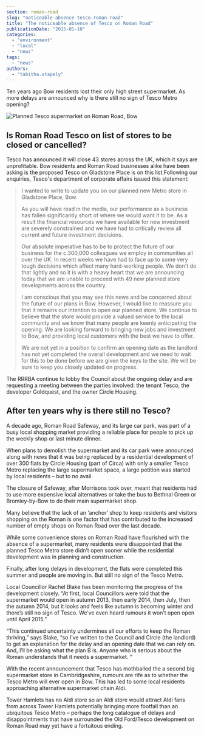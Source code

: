 ```yaml
---
section: roman-road
slug: "noticeable-absence-tesco-roman-road"
title: "The noticeable absence of Tesco on Roman Road"
publicationDate: "2015-01-10"
categories: 
  - "environment"
  - "local"
  - "news"
tags: 
  - "news"
authors: 
  - "tabitha.stapely"
---
```


Ten years ago Bow residents lost their only high street supermarket. As more delays are announced why is there still no sign of Tesco Metro opening?

![](/images/Roman-Road-Tesco-supermarket.jpg "Planned Tesco supermarket on Roman Road, Bow")

## Is Roman Road Tesco on list of stores to be closed or cancelled?

Tesco has announced it will close 43 stores across the UK, which it says are unprofitable. Bow residents and Roman Road businesses alike have been asking is the proposed Tesco on Gladstone Place is on this list.Following our enquiries, Tesco's department of corporate affairs issued this statement:

> I wanted to write to update you on our planned new Metro store in Gladstone Place, Bow.
> 
> As you will have read in the media, our performance as a business has fallen significantly short of where we would want it to be. As a result the financial resources we have available for new investment are severely constrained and we have had to critically review all current and future investment decisions.
> 
> Our absolute imperative has to be to protect the future of our business for the c.300,000 colleagues we employ in communities all over the UK. In recent weeks we have had to face up to some very tough decisions which affect many hard-working people. We don't do that lightly and so it is with a heavy heart that we are announcing today that we are unable to proceed with 49 new planned store developments across the country.
> 
> I am conscious that you may see this news and be concerned about the future of our plans in Bow. However, I would like to reassure you that it remains our intention to open our planned store. We continue to believe that the store would provide a valued service to the local community and we know that many people are keenly anticipating the opening. We are looking forward to bringing new jobs and investment to Bow, and providing local customers with the best we have to offer.
> 
> We are not yet in a position to confirm an opening date as the landlord has not yet completed the overall development and we need to wait for this to be done before we are given the keys to the site. We will be sure to keep you closely updated on progress.

The RRRBA continue to lobby the Council about the ongoing delay and are requesting a meeting between the parties involved: the tenant Tesco, the developer Goldquest, and the owner Circle Housing.

## After ten years why is there still no Tesco?

A decade ago, Roman Road Safeway, and its large car park, was part of a busy local shopping market providing a reliable place for people to pick up the weekly shop or last minute dinner.

When plans to demolish the supermarket and its car park were announced along with news that it was being replaced by a residential development of over 300 flats by Circle Housing (part of Circa) with only a smaller Tesco Metro replacing the large supermarket space, a large petition was started by local residents – but to no avail.

The closure of Safeway, after Morrisons took over, meant that residents had to use more expensive local alternatives or take the bus to Bethnal Green or Bromley-by-Bow to do their main supermarket shop.

Many believe that the lack of an ‘anchor’ shop to keep residents and visitors shopping on the Roman is one factor that has contributed to the increased number of empty shops on Roman Road over the last decade.

While some convenience stores on Roman Road have flourished with the absence of a supermarket, many residents were disappointed that the planned Tesco Metro store didn’t open sooner while the residential development was in planning and construction.

Finally, after long delays in development, the flats were completed this summer and people are moving in. But still no sign of the Tesco Metro.

Local Councillor Rachel Blake has been monitoring the progress of the development closely. “At first, local Councillors were told that the supermarket would open in autumn 2013, then early 2014, then July, then the autumn 2014, but it looks and feels like autumn is becoming winter and there’s still no sign of Tesco. We’ve even heard rumours it won’t open open until April 2015.”

“This continued uncertainty undermines all our efforts to keep the Roman thriving,” says Blake, “so I’ve written to the Council and Circle (the landlord) to get an explanation for the delay and an opening date that we can rely on. And, I’ll be asking what the plan B is. Anyone who is serious about the Roman understands that it needs a supermarket. “

With the recent announcement that Tesco has mothballed the a second big supermarket store in Cambridgeshire, rumours are rife as to whether the Tesco Metro will ever open in Bow. This has led to some local residents approaching alternative supermarket chain Aldi.

Tower Hamlets has no Aldi store so an Aldi store would attract Aldi fans from across Tower Hamlets potentially bringing more footfall than an ubiquitous Tesco Metro – perhaps the long catalogue of delays and disappointments that have surrounded the Old Ford/Tesco development on Roman Road may yet have a fortuitous ending.


